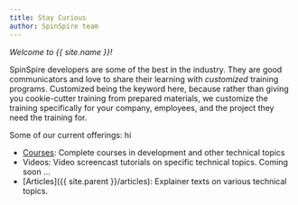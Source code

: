 ```yaml
---
title: Stay Curious
author: SpinSpire team
---
```


*Welcome to {{ site.name }}!*

SpinSpire developers are some of the best in the industry. They are good communicators and love to share their learning with *customized* training programs. Customized being the keyword here, because rather than giving you cookie-cutter training from prepared materials, we customize the training specifically for your company, employees, and the project they need the training for.

Some of our current offerings:
hi

- [Courses](course): Complete courses in development and other technical topics
- Videos: Video screencast tutorials on specific technical topics. Coming soon ...
- [Articles]({{ site.parent }}/articles): Explainer texts on various technical topics.